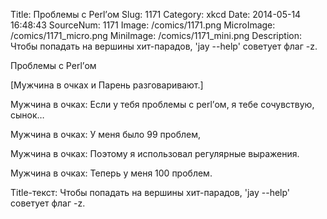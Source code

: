 Title: Проблемы с Perl’ом 
Slug: 1171 
Category: xkcd 
Date: 2014-05-14 16:48:43 
SourceNum: 1171 
Image: /comics/1171.png 
MicroImage: /comics/1171_micro.png 
MiniImage: /comics/1171_mini.png 
Description: Чтобы попадать на вершины хит-парадов, 'jay --help' советует флаг -z. 

Проблемы с Perl’ом

[Мужчина в очках и Парень разговаривают.]

Мужчина в очках: Если у тебя проблемы с perl’ом, я тебе сочувствую, сынок…

Мужчина в очках: У меня было 99 проблем,

Мужчина в очках: Поэтому я использовал регулярные выражения.

Мужчина в очках: Теперь у меня 100 проблем.

Title-текст: Чтобы попадать на вершины хит-парадов, 'jay --help' советует флаг -z.